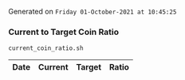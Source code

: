 Generated on `Friday 01-October-2021 at 10:45:25`

### Current to Target Coin Ratio
`current_coin_ratio.sh`

Date|Current|Target|Ratio
---|---|---|---
